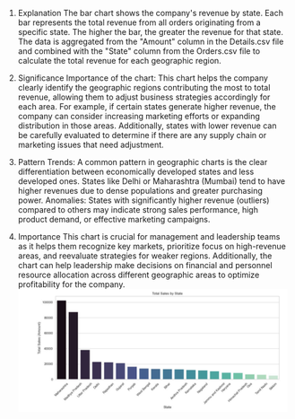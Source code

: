 1. Explanation
The bar chart shows the company's revenue by state. Each bar represents the total revenue from all orders originating from
a specific state. The higher the bar, the greater the revenue for that state. The data is aggregated from the "Amount" 
column in the Details.csv file and combined with the "State" column from the Orders.csv file to calculate the total 
revenue for each geographic region.

2. Significance
Importance of the chart: This chart helps the company clearly identify the geographic regions contributing the most to 
total revenue, allowing them to adjust business strategies accordingly for each area. For example, if certain states 
generate higher revenue, the company can consider increasing marketing efforts or expanding distribution in those areas.
Additionally, states with lower revenue can be carefully evaluated to determine if there are any supply chain or 
marketing issues that need adjustment.

3. Pattern
Trends: A common pattern in geographic charts is the clear differentiation between economically developed states and 
less developed ones. States like Delhi or Maharashtra (Mumbai) tend to have higher revenues due to dense populations 
and greater purchasing power.
Anomalies: States with significantly higher revenue (outliers) compared to others may indicate strong sales performance, high product demand, or effective marketing campaigns.

4. Importance
This chart is crucial for management and leadership teams as it helps them recognize key markets, 
prioritize focus on high-revenue areas, and reevaluate strategies for weaker regions.
Additionally, the chart can help leadership make decisions on financial and personnel resource allocation 
across different geographic areas to optimize profitability for the company.
![Bar Chart 2](image/bar2.jpg)
